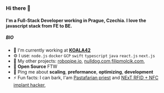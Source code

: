 ### Hi there 👋

#### I'm a Full-Stack Developer working in Prague, Czechia. I love the javascript stack from FE to BE.

##### BIO

- 🏢 I'm currently working at **[KOALA42](https://koala42.com)**
- ⚙️ I use: `node.js` `docker` `GCP` `swift` `typescript` `java` `react.js` `next.js`
- 💅 My other projects: [robopipe.io](https://robopipe.io), [nulldog.com](https://nulldog.com),[filipmolcik.com](https://filipmolcik.com),
- 🌱 **Open Source** FTW
- 💬 Ping me about **scaling**, **preformance**, **optimizing**, **development**
- ⚡️ Fun facts: I can bark, I'am [Pastafarian priest](https://drive.google.com/file/d/1Gajhf_TZVbj9ByU5nbrSqfUi966KEQ4n/view?usp=drive_link) and [NExT RFID + NFC implant hacker](https://dangerousthings.com/product/next/),
